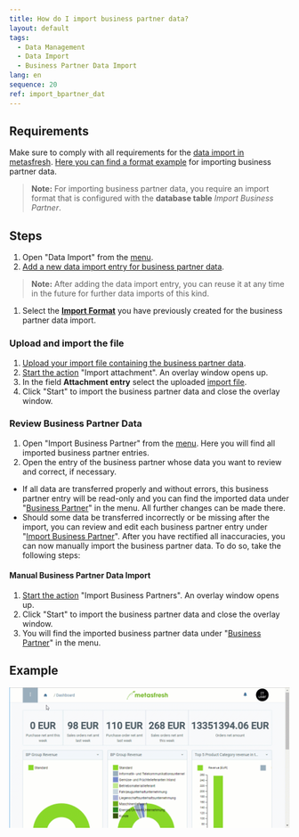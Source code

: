 ```yaml
---
title: How do I import business partner data?
layout: default
tags:
  - Data Management
  - Data Import
  - Business Partner Data Import
lang: en
sequence: 20
ref: import_bpartner_dat
---
```


## Requirements
Make sure to comply with all requirements for the [data import in metasfresh](Data_import_metasfresh). [Here you can find a format example](Import_format_example_bpartner) for importing business partner data.
 >**Note:** For importing business partner data, you require an import format that is configured with the **database table** *Import Business Partner*.

## Steps
1. Open "Data Import" from the [menu](Menu).
1. [Add a new data import entry for business partner data](New_Record_Window).
 >**Note:** After adding the data import entry, you can reuse it at any time in the future for further data imports of this kind.

1. Select the [**Import Format**](Add_import_format) you have previously created for the business partner data import.

### Upload and import the file
1. [Upload your import file containing the business partner data](File_handling).
1. [Start the action](StartAction) "Import attachment". An overlay window opens up.
1. In the field **Attachment entry** select the uploaded [import file](Import_file_useful_tips).
1. Click "Start" to import the business partner data and close the overlay window.

### Review Business Partner Data
1. Open "Import Business Partner" from the [menu](Menu). Here you will find all imported business partner entries.
1. Open the entry of the business partner whose data you want to review and correct, if necessary.
 - If all data are transferred properly and without errors, this business partner entry will be read-only and you can find the imported data under "[Business Partner](Menu)" in the menu. All further changes can be made there.
 - Should some data be transferred incorrectly or be missing after the import, you can review and edit each business partner entry under "[Import Business Partner](Menu)". After you have rectified all inaccuracies, you can now manually import the business partner data. To do so, take the following steps:

#### Manual Business Partner Data Import
1. [Start the action](StartAction) "Import Business Partners". An overlay window opens up.
1. Click "Start" to import the business partner data and close the overlay window.
1. You will find the imported business partner data under "[Business Partner](Menu)" in the menu.

## Example
![](assets/Import_BPartner_data.gif)
